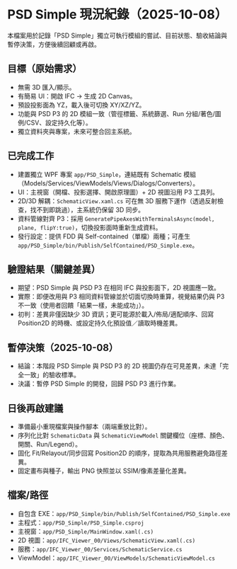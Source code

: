 # PSD Simple 現況紀錄（2025-10-08）

本檔案用於記錄「PSD Simple」獨立可執行模組的嘗試、目前狀態、驗收結論與暫停決策，方便後續回顧或再啟。

## 目標（原始需求）
- 無需 3D 匯入/顯示。
- 有簡易 UI：開啟 IFC → 生成 2D Canvas。
- 預設投影面為 YZ，載入後可切換 XY/XZ/YZ。
- 功能與 PSD P3 的 2D 模組一致（管徑標籤、系統篩選、Run 分組/著色/圖例/CSV、設定持久化等）。
- 獨立資料夾與專案，未來可整合回主系統。

## 已完成工作
- 建置獨立 WPF 專案 `app/PSD_Simple`，連結既有 Schematic 模組（Models/Services/ViewModels/Views/Dialogs/Converters）。
- UI：主視窗（開檔、投影選擇、開啟原理圖）+ 2D 視圖沿用 P3 工具列。
- 2D/3D 解耦：`SchematicView.xaml.cs` 可在無 3D 服務下運作（透過反射檢查，找不到即跳過），主系統仍保留 3D 同步。
- 資料管線對齊 P3：採用 `GeneratePipeAxesWithTerminalsAsync(model, plane, flipY:true)`，切換投影面時重新生成資料。
- 發行設定：提供 FDD 與 Self-contained（單檔）兩種；可產生 `app/PSD_Simple/bin/Publish/SelfContained/PSD_Simple.exe`。

## 驗證結果（關鍵差異）
- 期望：PSD Simple 與 PSD P3 在相同 IFC 與投影面下，2D 視圖應一致。
- 實際：即便改用與 P3 相同資料管線並於切面切換時重算，視覺結果仍與 P3 不一致（使用者回饋「結果一樣，未能成功」）。
- 初判：差異非僅因缺少 3D 資訊；更可能源於載入/佈局/適配順序、回寫 Position2D 的時機、或設定持久化預設值／讀取時機差異。

## 暫停決策（2025-10-08）
- 結論：本階段 PSD Simple 與 PSD P3 的 2D 視圖仍存在可見差異，未達「完全一致」的驗收標準。
- 決議：暫停 PSD Simple 的開發，回歸 PSD P3 進行作業。

## 日後再啟建議
- 準備最小重現檔案與操作腳本（兩端重放比對）。
- 序列化比對 `SchematicData` 與 `SchematicViewModel` 關鍵欄位（座標、顏色、開關、Run/Legend）。
- 固化 Fit/Relayout/同步回寫 Position2D 的順序，提取為共用服務避免路徑差異。
- 固定畫布與種子，輸出 PNG 快照並以 SSIM/像素差量化差異。

## 檔案/路徑
- 自包含 EXE：`app/PSD_Simple/bin/Publish/SelfContained/PSD_Simple.exe`
- 主程式：`app/PSD_Simple/PSD_Simple.csproj`
- 主視窗：`app/PSD_Simple/MainWindow.xaml(.cs)`
- 2D 視圖：`app/IFC_Viewer_00/Views/SchematicView.xaml(.cs)`
- 服務：`app/IFC_Viewer_00/Services/SchematicService.cs`
- ViewModel：`app/IFC_Viewer_00/ViewModels/SchematicViewModel.cs`
